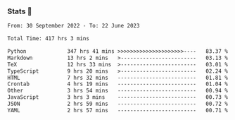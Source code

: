 ### Stats 👋
<!--START_SECTION:waka-->

```txt
From: 30 September 2022 - To: 22 June 2023

Total Time: 417 hrs 3 mins

Python             347 hrs 41 mins >>>>>>>>>>>>>>>>>>>>>----   83.37 %
Markdown           13 hrs 2 mins   >------------------------   03.13 %
TeX                12 hrs 33 mins  >------------------------   03.01 %
TypeScript         9 hrs 20 mins   >------------------------   02.24 %
HTML               7 hrs 32 mins   -------------------------   01.81 %
Crontab            4 hrs 19 mins   -------------------------   01.04 %
Other              3 hrs 54 mins   -------------------------   00.94 %
JavaScript         3 hrs 3 mins    -------------------------   00.73 %
JSON               2 hrs 59 mins   -------------------------   00.72 %
YAML               2 hrs 57 mins   -------------------------   00.71 %
```

<!--END_SECTION:waka-->

<!--
**buhaytza2005/buhaytza2005** is a ✨ _special_ ✨ repository because its `README.md` (this file) appears on your GitHub profile.

Here are some ideas to get you started:

- 🔭 I’m currently working on ...
- 🌱 I’m currently learning ...
- 👯 I’m looking to collaborate on ...
- 🤔 I’m looking for help with ...
- 💬 Ask me about ...
- 📫 How to reach me: ...
- 😄 Pronouns: ...
- ⚡ Fun fact: ...
-->


